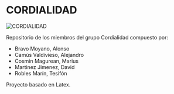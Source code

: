 # CORDIALIDAD
![CORDIALIDAD](https://i.pinimg.com/originals/24/b1/41/24b1419371da4c44b7baa82edebd5d07.jpg)

Repositorio de los miembros del grupo Cordialidad compuesto por:

* Bravo Moyano, Alonso
* Camús Valdivieso, Alejandro 
* Cosmin Magurean, Marius
* Martinez Jimenez, David 
* Robles Marín, Tesifón 

Proyecto basado en Latex.
